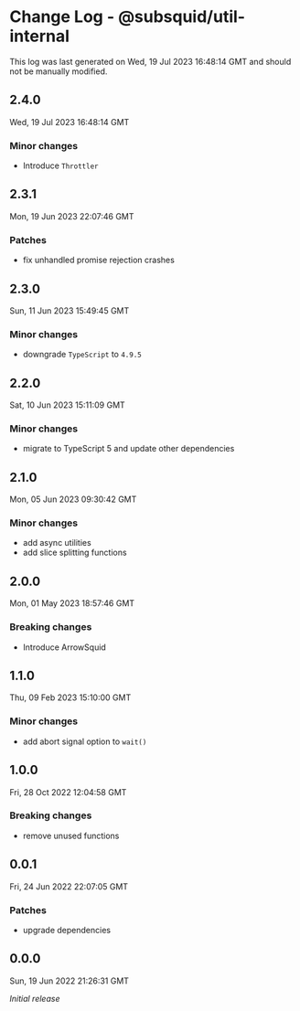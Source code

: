 # Change Log - @subsquid/util-internal

This log was last generated on Wed, 19 Jul 2023 16:48:14 GMT and should not be manually modified.

## 2.4.0
Wed, 19 Jul 2023 16:48:14 GMT

### Minor changes

- Introduce `Throttler`

## 2.3.1
Mon, 19 Jun 2023 22:07:46 GMT

### Patches

- fix unhandled promise rejection crashes

## 2.3.0
Sun, 11 Jun 2023 15:49:45 GMT

### Minor changes

- downgrade `TypeScript` to `4.9.5`

## 2.2.0
Sat, 10 Jun 2023 15:11:09 GMT

### Minor changes

- migrate to TypeScript 5 and update other dependencies

## 2.1.0
Mon, 05 Jun 2023 09:30:42 GMT

### Minor changes

- add async utilities
- add slice splitting functions

## 2.0.0
Mon, 01 May 2023 18:57:46 GMT

### Breaking changes

- Introduce ArrowSquid

## 1.1.0
Thu, 09 Feb 2023 15:10:00 GMT

### Minor changes

- add abort signal option to `wait()`

## 1.0.0
Fri, 28 Oct 2022 12:04:58 GMT

### Breaking changes

- remove unused functions

## 0.0.1
Fri, 24 Jun 2022 22:07:05 GMT

### Patches

- upgrade dependencies

## 0.0.0
Sun, 19 Jun 2022 21:26:31 GMT

_Initial release_

